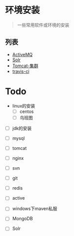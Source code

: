 # 环境安装

> 一些常用软件或环境的安装


## 列表
- [ActiveMQ](./ActiveMQ.md)
- [Solr](./Solr.md)
- [Tomcat-集群](./Tomcat-集群.md)
- [travis-ci](./travis-ci.md)


# Todo

- linux的安装
    - [ ] centos
    - [ ] 乌班图
- [ ] jdk的安装
- [ ] mysql
- [ ] tomcat
- [ ] nginx
- [ ] svn
- [ ] git
- [ ] redis
- [ ] active
- [ ] windows下maven私服
- [ ] MongoDB
- [ ] Solr

